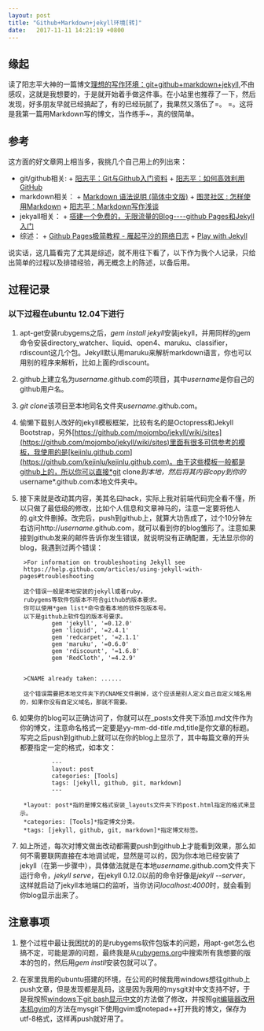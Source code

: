 ```yaml
---
layout: post
title: "Github+Markdown+jekyll环境[转]" 
date:   2017-11-11 14:21:19 +0800
---
```



## 缘起

读了阳志平大神的一篇博文[理想的写作环境：git+github+markdown+jekyll](http://www.yangzhiping.com/tech/writing-space.html),不由感叹，这就是我想要的，于是就开始着手做这件事。在小站里也推荐了一下，然后发现，好多朋友早就已经搞起了，有的已经玩腻了，我果然又落伍了=。 =。这将是我第一篇用Markdown写的博文，当作练手~，真的很简单。

## 参考

这方面的好文章网上相当多，我挑几个自己用上的列出来： 

- git/github相关:
        + [阳志平：Git与Github入门资料](http://www.yangzhiping.com/tech/git.html) 
        + [阳志平：如何高效利用GitHub](http://www.yangzhiping.com/tech/github.html) 
- markdown相关：
        + [Markdown 语法说明 (简体中文版)](http://wowubuntu.com/markdown/)
        + [图灵社区 : 怎样使用Markdown](http://www.ituring.com.cn/article/23)
        + [阳志平：Markdown写作浅谈](http://www.yangzhiping.com/tech/r-markdown-knitr.html)
- jekyall相关：
        + [搭建一个免费的，无限流量的Blog----github Pages和Jekyll入门](http://www.ruanyifeng.com/blog/2012/08/blogging_with_jekyll.html)
- 综述：
        + [Github Pages极简教程 - 雁起平沙的网络日志](http://yanping.me/cn/blog/2012/03/18/github-pages-step-by-step/)
        + [Play with Jekyll](http://blog.skydark.info/programming/2012/03/23/play-with-jekyll/)

说实话，这几篇看完了尤其是综述，就不用往下看了，以下作为我个人记录，只给出简单的过程以及排错经验，再无概念上的陈述，以备后用。

## 过程记录

### 以下过程在ubuntu 12.04下进行
1. apt-get安装rubygems之后，*gem install jekyll*安装jekyll，并用同样的gem命令安装directory_watcher、liquid、open4、maruku、classifier，rdiscount这几个包。Jekyll默认用maruku来解析markdown语言，你也可以用别的程序来解析，比如上面的rdiscount。

2. github上建立名为*username*.github.com的项目，其中*username*是你自己的github用户名。

3. *git clone*该项目至本地同名文件夹*username*.github.com。

4. 偷懒下载别人改好的jekyll模板框架，比较有名的是Octopress和Jekyll Bootstrap，另外[https://github.com/mojombo/jekyll/wiki/sites](https://github.com/mojombo/jekyll/wiki/sites)里面有很多可供参考的模板，我使用的是[kejinlu.github.com](https://github.com/kejinlu/kejinlu.github.com)。由于这些模板一般都是github上的，所以你可以直接*git clone*到本地，然后将其内容copy到你的*username*.github.com本地文件夹中。

5. 接下来就是改动其内容，美其名曰hack，实际上我对前端代码完全看不懂，所以只做了最低级的修改，比如个人信息和文章神马的，注意一定要将他人的.git文件删掉。改完后，push到github上，就算大功告成了，过个10分钟左右访问http://*username*.github.com，就可以看到你的blog雏形了。注意如果接到github发来的邮件告诉你发生错误，就说明没有正确配置，无法显示你的blog，我遇到过两个错误：

        >For information on troubleshooting Jekyll see 
        https://help.github.com/articles/using-jekyll-with-pages#troubleshooting 

        这个错误一般是本地安装的jekyll或者ruby，
        rubygems等软件包版本不符合github的版本要求。
        你可以使用*gem list*命令查看本地的软件包版本号。
        以下是github上软件包的版本号要求。 
                gem 'jekyll', '=0.12.0' 
                gem 'liquid', '=2.4.1' 
                gem 'redcarpet', '=2.1.1' 
                gem 'maruku', '=0.6.0' 
                gem 'rdiscount', '=1.6.8' 
                gem 'RedCloth', '=4.2.9'
        
        
        >CNAME already taken: ...... 
 
        这个错误需要把本地文件夹下的CNAME文件删掉，这个应该是别人定义自己自定义域名用的，如果你没有自定义域名，那就不需要。

6. 如果你的blog可以正确访问了，你就可以在_posts文件夹下添加.md文件作为你的博文，注意命名格式一定要是yy-mm-dd-*title*.md,title是你文章的标题。写完之后push到github上就可以在你的blog上显示了，其中每篇文章的开头都要指定一定的格式，如本文：

                ---
                layout: post
                categories: [Tools]
                tags: [jekyll, github, git, markdown]
                ---

        *layout: post*指的是博文格式安装_layouts文件夹下的post.html指定的格式来显示。 
        *categories: [Tools]*指定博文分类。 
        *tags: [jekyll, github, git, markdown]*指定博文标签。

7. 如上所述，每次对博文做出改动都需要push到github上才能看到效果，那么如何不需要联网直接在本地调试呢，显然是可以的，因为你本地已经安装了jekyll（在第一步骤中），具体做法就是在本地*username*.github.com文件夹下运行命令，*jekyll serve*，在jekyll 0.12.0以前的命令好像是*jekyll --server*，这样就启动了jekyll本地端口的监听，当你访问*localhost:4000*时，就会看到你blog显示出来了。

## **注意事项**

1. 整个过程中最让我困扰的的是rubygems软件包版本的问题，用apt-get怎么也搞不定，可能是源的问题，最终我是从[rubygems.org](http://rubygems.org/)中搜索所有我想要的版本的包的，然后用*gem instll*安装包就可以了。

2. 在家里我用的ubuntu搭建的环境，在公司的时候我用windows想往github上push文章，但是发现都是乱码，这是因为我用的mysgit对中文支持不好，于是我按照[windows下git bash显示中文](http://blog.csdn.net/self001/article/details/7337182)的方法做了修改，并按照[git编辑器改用本机gvim](http://www.cuiguojie.com/msysgit_editor_gvim.html)的方法在mysgit下使用gvim或notepad++打开我的博文，保存为utf-8格式，这样再push就好用了。
